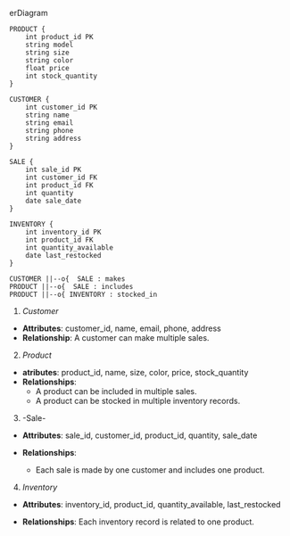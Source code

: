 erDiagram
   

    PRODUCT {
        int product_id PK
        string model
        string size
        string color
        float price
        int stock_quantity
    }
    
    CUSTOMER {
        int customer_id PK
        string name
        string email
        string phone
        string address
    }
    
    SALE {
        int sale_id PK 
        int customer_id FK 
        int product_id FK 
        int quantity
        date sale_date
    }

    INVENTORY {
        int inventory_id PK 
        int product_id FK 
        int quantity_available
        date last_restocked
    }

    CUSTOMER ||--o{  SALE : makes
    PRODUCT ||--o{  SALE : includes
    PRODUCT ||--o{ INVENTORY : stocked_in

1. _Customer_
* **Attributes**: customer_id, name, email, phone, address
* **Relationship**: A customer can make multiple sales.

2. _Product_
* **atributes**: product_id, name, size, color, price, stock_quantity
* **Relationships**:
  * A product can be included in multiple sales.
  * A product can be stocked in multiple inventory records.

3. -Sale-
* **Attributes**: sale_id, customer_id, product_id, quantity, sale_date

* **Relationships**:
  * Each sale is made by one customer and includes one product.

4. _Inventory_
* **Attributes**: inventory_id, product_id, quantity_available, last_restocked

* **Relationships**: Each inventory record is related to one product.
